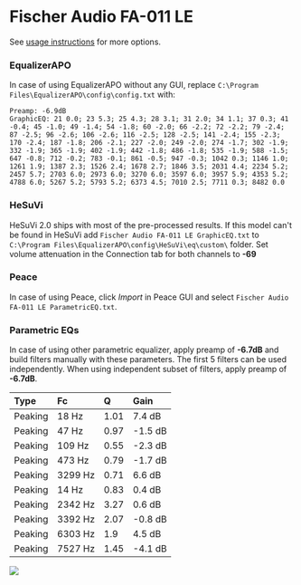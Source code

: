 # Fischer Audio FA-011 LE
See [usage instructions](https://github.com/jaakkopasanen/AutoEq#usage) for more options.

### EqualizerAPO
In case of using EqualizerAPO without any GUI, replace `C:\Program Files\EqualizerAPO\config\config.txt`
with:
```
Preamp: -6.9dB
GraphicEQ: 21 0.0; 23 5.3; 25 4.3; 28 3.1; 31 2.0; 34 1.1; 37 0.3; 41 -0.4; 45 -1.0; 49 -1.4; 54 -1.8; 60 -2.0; 66 -2.2; 72 -2.2; 79 -2.4; 87 -2.5; 96 -2.6; 106 -2.6; 116 -2.5; 128 -2.5; 141 -2.4; 155 -2.3; 170 -2.4; 187 -1.8; 206 -2.1; 227 -2.0; 249 -2.0; 274 -1.7; 302 -1.9; 332 -1.9; 365 -1.9; 402 -1.9; 442 -1.8; 486 -1.8; 535 -1.9; 588 -1.5; 647 -0.8; 712 -0.2; 783 -0.1; 861 -0.5; 947 -0.3; 1042 0.3; 1146 1.0; 1261 1.9; 1387 2.3; 1526 2.4; 1678 2.7; 1846 3.5; 2031 4.4; 2234 5.2; 2457 5.7; 2703 6.0; 2973 6.0; 3270 6.0; 3597 6.0; 3957 5.9; 4353 5.2; 4788 6.0; 5267 5.2; 5793 5.2; 6373 4.5; 7010 2.5; 7711 0.3; 8482 0.0
```

### HeSuVi
HeSuVi 2.0 ships with most of the pre-processed results. If this model can't be found in HeSuVi add
`Fischer Audio FA-011 LE GraphicEQ.txt` to `C:\Program Files\EqualizerAPO\config\HeSuVi\eq\custom\` folder.
Set volume attenuation in the Connection tab for both channels to **-69**

### Peace
In case of using Peace, click *Import* in Peace GUI and select `Fischer Audio FA-011 LE ParametricEQ.txt`.

### Parametric EQs
In case of using other parametric equalizer, apply preamp of **-6.7dB** and build filters manually
with these parameters. The first 5 filters can be used independently.
When using independent subset of filters, apply preamp of **-6.7dB**.

| Type    | Fc      |    Q | Gain    |
|:--------|:--------|:-----|:--------|
| Peaking | 18 Hz   | 1.01 | 7.4 dB  |
| Peaking | 47 Hz   | 0.97 | -1.5 dB |
| Peaking | 109 Hz  | 0.55 | -2.3 dB |
| Peaking | 473 Hz  | 0.79 | -1.7 dB |
| Peaking | 3299 Hz | 0.71 | 6.6 dB  |
| Peaking | 14 Hz   | 0.83 | 0.4 dB  |
| Peaking | 2342 Hz | 3.27 | 0.6 dB  |
| Peaking | 3392 Hz | 2.07 | -0.8 dB |
| Peaking | 6303 Hz | 1.9  | 4.5 dB  |
| Peaking | 7527 Hz | 1.45 | -4.1 dB |

![](https://raw.githubusercontent.com/jaakkopasanen/AutoEq/master/results/innerfidelity/sbaf-serious/Fischer%20Audio%20FA-011%20LE/Fischer%20Audio%20FA-011%20LE.png)